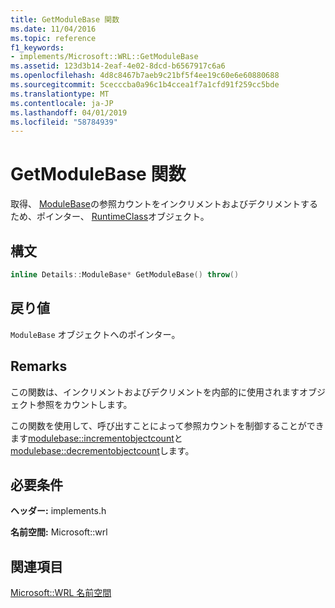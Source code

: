 ```yaml
---
title: GetModuleBase 関数
ms.date: 11/04/2016
ms.topic: reference
f1_keywords:
- implements/Microsoft::WRL::GetModuleBase
ms.assetid: 123d3b14-2eaf-4e02-8dcd-b6567917c6a6
ms.openlocfilehash: 4d8c8467b7aeb9c21bf5f4ee19c60e6e60880688
ms.sourcegitcommit: 5cecccba0a96c1b4ccea1f7a1cfd91f259cc5bde
ms.translationtype: MT
ms.contentlocale: ja-JP
ms.lasthandoff: 04/01/2019
ms.locfileid: "58784939"
---
```

# <a name="getmodulebase-function"></a>GetModuleBase 関数

取得、 [ModuleBase](modulebase-class.md)の参照カウントをインクリメントおよびデクリメントするため、ポインター、 [RuntimeClass](runtimeclass-class.md)オブジェクト。

## <a name="syntax"></a>構文

```cpp
inline Details::ModuleBase* GetModuleBase() throw()
```

## <a name="return-value"></a>戻り値

`ModuleBase` オブジェクトへのポインター。

## <a name="remarks"></a>Remarks

この関数は、インクリメントおよびデクリメントを内部的に使用されますオブジェクト参照をカウントします。

この関数を使用して、呼び出すことによって参照カウントを制御することができます[modulebase::incrementobjectcount](modulebase-class.md#incrementobjectcount)と[modulebase::decrementobjectcount](modulebase-class.md#decrementobjectcount)します。

## <a name="requirements"></a>必要条件

**ヘッダー:** implements.h

**名前空間:** Microsoft::wrl

## <a name="see-also"></a>関連項目

[Microsoft::WRL 名前空間](microsoft-wrl-namespace.md)